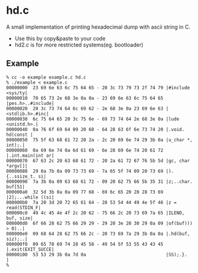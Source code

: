 hd.c
====

A small implementation of printing hexadecimal dump with ascii string in C.

- Use this by copy&paste to your code
- hd2.c is for more restricted systems(eg. bootloader)

Example
-------

    % cc -o example example.c hd.c
    % ./example < example.c
    00000000  23 69 6e 63 6c 75 64 65 - 20 3c 73 79 73 2f 74 79 |#include <sys/ty|
    00000010  70 65 73 2e 68 3e 0a 0a - 23 69 6e 63 6c 75 64 65 |pes.h>..#include|
    00000020  20 3c 73 74 64 6c 69 62 - 2e 68 3e 0a 23 69 6e 63 | <stdlib.h>.#inc|
    00000030  6c 75 64 65 20 3c 75 6e - 69 73 74 64 2e 68 3e 0a |lude <unistd.h>.|
    00000040  0a 76 6f 69 64 09 20 68 - 64 28 63 6f 6e 73 74 20 |.void. hd(const |
    00000050  75 5f 63 68 61 72 20 2a - 2c 20 69 6e 74 29 3b 0a |u_char *, int);.|
    00000060  0a 69 6e 74 0a 6d 61 69 - 6e 28 69 6e 74 20 61 72 |.int.main(int ar|
    00000070  67 63 2c 20 63 68 61 72 - 20 2a 61 72 67 76 5b 5d |gc, char *argv[]|
    00000080  29 0a 7b 0a 09 73 73 69 - 7a 65 5f 74 09 20 73 69 |).{..ssize_t. si|
    00000090  7a 3b 0a 09 63 68 61 72 - 09 20 62 75 66 5b 35 31 |z;..char. buf[51|
    000000a0  32 5d 3b 0a 0a 09 77 68 - 69 6c 65 20 28 28 73 69 |2];...while ((si|
    000000b0  7a 20 3d 20 72 65 61 64 - 28 53 54 44 49 4e 5f 46 |z = read(STDIN_F|
    000000c0  49 4c 45 4e 4f 2c 20 62 - 75 66 2c 20 73 69 7a 65 |ILENO, buf, size|
    000000d0  6f 66 28 62 75 66 29 29 - 29 20 3e 20 30 29 0a 09 |of(buf))) > 0)..|
    000000e0  09 68 64 28 62 75 66 2c - 20 73 69 7a 29 3b 0a 0a |.hd(buf, siz);..|
    000000f0  09 65 78 69 74 28 45 58 - 49 54 5f 53 55 43 43 45 |.exit(EXIT_SUCCE|
    00000100  53 53 29 3b 0a 7d 0a                              |SS);.}.         |
    %
